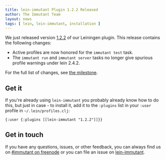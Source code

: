 ```yaml
---
title: lein-immutant Plugin 1.2.2 Released
author: The Immutant Team
layout: news
tags: [ lein, lein-immutant, installation ]
---
```


We just released version [1.2.2](https://clojars.org/lein-immutant) of
our Leiningen plugin. This release contains the following changes:

* Active profiles are now honored for the `immutant test` task.
* The `immutant run` and `immutant server` tasks no longer give
  spurious profile warnings under lein 2.4.2.

For the full list of changes, see
[the milestone](https://github.com/immutant/lein-immutant/issues?q=milestone%3A1.2.2+is%3Aclosed).

## Get it

If you're already using `lein-immutant` you probably already know how
to do this, but just in case - to install it, add it to the `:plugins`
list in your `:user` profile in `~/.lein/profiles.clj`:

    {:user {:plugins [[lein-immutant "1.2.2"]]}}

## Get in touch

If you have any questions, issues, or other feedback, you can always
find us on [#immutant on freenode](/community/) or you can file an
issue on
[lein-immutant](https://github.com/immutant/lein-immutant/issues).
